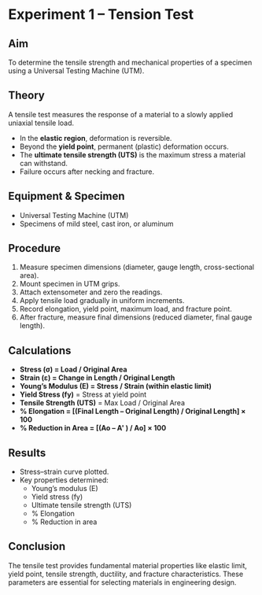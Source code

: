 # Experiment 1 – Tension Test

## Aim
To determine the tensile strength and mechanical properties of a specimen using a Universal Testing Machine (UTM).

## Theory
A tensile test measures the response of a material to a slowly applied uniaxial tensile load.  
- In the **elastic region**, deformation is reversible.  
- Beyond the **yield point**, permanent (plastic) deformation occurs.  
- The **ultimate tensile strength (UTS)** is the maximum stress a material can withstand.  
- Failure occurs after necking and fracture.  

## Equipment & Specimen
- Universal Testing Machine (UTM)  
- Specimens of mild steel, cast iron, or aluminum  

## Procedure
1. Measure specimen dimensions (diameter, gauge length, cross-sectional area).  
2. Mount specimen in UTM grips.  
3. Attach extensometer and zero the readings.  
4. Apply tensile load gradually in uniform increments.  
5. Record elongation, yield point, maximum load, and fracture point.  
6. After fracture, measure final dimensions (reduced diameter, final gauge length).  

## Calculations
- **Stress (σ) = Load / Original Area**  
- **Strain (ε) = Change in Length / Original Length**  
- **Young’s Modulus (E) = Stress / Strain (within elastic limit)**  
- **Yield Stress (fy)** = Stress at yield point  
- **Tensile Strength (UTS)** = Max Load / Original Area  
- **% Elongation = [(Final Length – Original Length) / Original Length] × 100**  
- **% Reduction in Area = [(Ao – A' ) / Ao] × 100**  

## Results
- Stress–strain curve plotted.  
- Key properties determined:  
  - Young’s modulus (E)  
  - Yield stress (fy)  
  - Ultimate tensile strength (UTS)  
  - % Elongation  
  - % Reduction in area  

## Conclusion
The tensile test provides fundamental material properties like elastic limit, yield point, tensile strength, ductility, and fracture characteristics. These parameters are essential for selecting materials in engineering design.  


